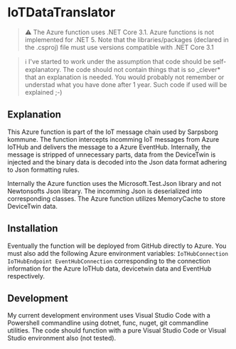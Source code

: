 # IoTDataTranslator

> :warning: The Azure function uses .NET Core 3.1. Azure functions is not implemented for .NET 5.
> Note that the libraries/packages (declared in the .csproj) file must use versions compatible
> with .NET Core 3.1

> :information_source: I've started to work under the assumption that code should be
> self-explanatory. The code should not contain things that is so \_clever\* that an explanation is
> needed. You would probably not remember or understad what you have done after 1 year. Such code if
> used will be explained ;-)

## Explanation

This Azure function is part of the IoT message chain used by Sarpsborg kommune. The function
intercepts incomming IoT messages from Azure IoTHub and delivers the message to a Azure EventHub.
Internally, the message is stripped of unnecessary parts, data from the DeviceTwin is injected and
the binary data is decoded into the Json data format adhering to Json formatting rules.

Internally the Azure function uses the Microsoft.Test.Json library and not Newtonsofts Json library.
The incomming Json is deserialized into corresponding classes. The Azure function utilizes
MemoryCache to store DeviceTwin data.

## Installation

Eventually the function will be deployed from GitHub directly to Azure. You must also add the
following Azure environment variables: ```IoTHubConnection IoTHubEndpoint EventHubConnection```
corresponding to the connection information for the Azure IoTHub data, devicetwin data and EventHub
respectively.

## Development

My current development environment uses Visual Studio Code with a Powershell commandline using
dotnet, func, nuget, git commandline utilities. The code should function with a pure Visual Studio Code
or Visual Studio environment also (not tested).
